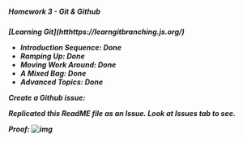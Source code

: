 <h5>Homework 3 - Git & Github<h5>

**[Learning Git]**(htthttps://learngitbranching.js.org/)

* Introduction Sequence: *Done*
* Ramping Up: *Done*
* Moving Work Around: *Done*
* A Mixed Bag: *Done*
* Advanced Topics: *Done*

**Create a Github issue:**

Replicated this ReadME file as an Issue. Look at Issues tab to see.

Proof: ![img](https://i.imgur.com/522fk9l.png)

